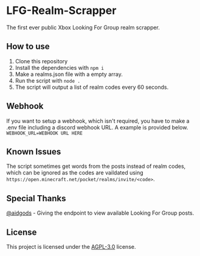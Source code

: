# LFG-Realm-Scrapper
The first ever public Xbox Looking For Group realm scrapper.

## How to use
1. Clone this repository
2. Install the dependencies with `npm i`
3. Make a realms.json file with a empty array.
4. Run the script with `node .`
5. The script will output a list of realm codes every 60 seconds.

## Webhook
If you want to setup a webhook, which isn't required, you have to make a .env file including a discord webhook URL. A example is provided below.
`
WEBHOOK_URL=WEBHOOK URL HERE
`

## Known Issues
The script sometimes get words from the posts instead of realm codes, which can be ignored as the codes are vaildated using `https://open.minecraft.net/pocket/realms/invite/<code>`.

## Special Thanks
[@aidgods](https://github.com/aidgods) - Giving the endpoint to view available Looking For Group posts.

## License
This project is licensed under the [AGPL-3.0](LICENSE) license.